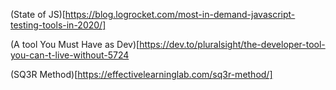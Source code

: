 (State of JS)[https://blog.logrocket.com/most-in-demand-javascript-testing-tools-in-2020/]
>
(A tool You Must Have as Dev)[https://dev.to/pluralsight/the-developer-tool-you-can-t-live-without-5724
>
(SQ3R Method)[https://effectivelearninglab.com/sq3r-method/]
